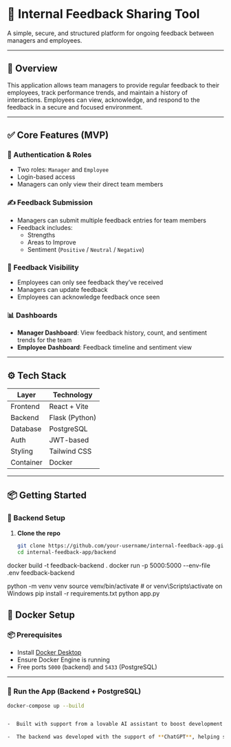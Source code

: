 # 📝 Internal Feedback Sharing Tool

A simple, secure, and structured platform for ongoing feedback between managers and employees.

---

## 🚀 Overview

This application allows team managers to provide regular feedback to their employees, track performance trends, and maintain a history of interactions. Employees can view, acknowledge, and respond to the feedback in a secure and focused environment.

---

## ✅ Core Features (MVP)

### 🔐 Authentication & Roles
- Two roles: `Manager` and `Employee`
- Login-based access
- Managers can only view their direct team members

### ✍️ Feedback Submission
- Managers can submit multiple feedback entries for team members
- Feedback includes:
  - Strengths
  - Areas to Improve
  - Sentiment (`Positive` / `Neutral` / `Negative`)

### 👀 Feedback Visibility
- Employees can only see feedback they’ve received
- Managers can update feedback
- Employees can acknowledge feedback once seen

### 📊 Dashboards
- **Manager Dashboard**: View feedback history, count, and sentiment trends for the team
- **Employee Dashboard**: Feedback timeline and sentiment view

---
## ⚙️ Tech Stack

| Layer     | Technology        |
|-----------|-------------------|
| Frontend  | React + Vite      |
| Backend   | Flask (Python)    |
| Database  | PostgreSQL        |
| Auth      | JWT-based         |
| Styling   | Tailwind CSS      |
| Container | Docker            |

---

## 📦 Getting Started

### 🔧 Backend Setup

1. **Clone the repo**
   ```bash
   git clone https://github.com/your-username/internal-feedback-app.git
   cd internal-feedback-app/backend
docker build -t feedback-backend .
docker run -p 5000:5000 --env-file .env feedback-backend


python -m venv venv
source venv/bin/activate  # or venv\Scripts\activate on Windows
pip install -r requirements.txt
python app.py

## 🐳 Docker Setup

### 📦 Prerequisites

- Install [Docker Desktop](https://www.docker.com/products/docker-desktop/)
- Ensure Docker Engine is running
- Free ports `5000` (backend) and `5433` (PostgreSQL)


---

### 🚀 Run the App (Backend + PostgreSQL)

```bash
docker-compose up --build


-  Built with support from a lovable AI assistant to boost development speed, maintain code quality, and solve blockers in real-time.
  
-  The backend was developed with the support of **ChatGPT**, helping streamline development, resolve bugs faster, and ensure clean, modular code.
